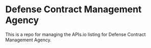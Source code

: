 # Defense Contract Management Agency
This is a repo for managing the APIs.io listing for Defense Contract Management Agency.